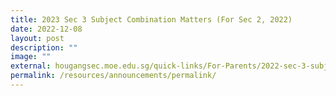 ```yaml
---
title: 2023 Sec 3 Subject Combination Matters (For Sec 2, 2022)
date: 2022-12-08
layout: post
description: ""
image: ""
external: hougangsec.moe.edu.sg/quick-links/For-Parents/2022-sec-3-subject-combination-matters/
permalink: /resources/announcements/permalink/
---
```

